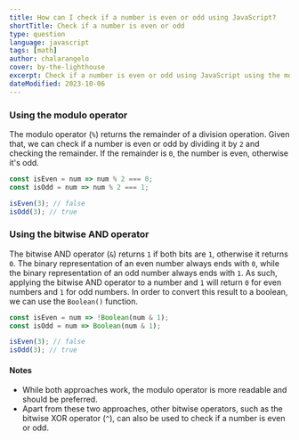 ```yaml
---
title: How can I check if a number is even or odd using JavaScript?
shortTitle: Check if a number is even or odd
type: question
language: javascript
tags: [math]
author: chalarangelo
cover: by-the-lighthouse
excerpt: Check if a number is even or odd using JavaScript using the modulo operator or bitwise AND operator.
dateModified: 2023-10-06
---
```


### Using the modulo operator

The modulo operator (`%`) returns the remainder of a division operation. Given that, we can check if a number is even or odd by dividing it by `2` and checking the remainder. If the remainder is `0`, the number is even, otherwise it's odd.

```js
const isEven = num => num % 2 === 0;
const isOdd = num => num % 2 === 1;

isEven(3); // false
isOdd(3); // true
```

### Using the bitwise AND operator

The bitwise AND operator (`&`) returns `1` if both bits are `1`, otherwise it returns `0`. The binary representation of an even number always ends with `0`, while the binary representation of an odd number always ends with `1`. As such, applying the bitwise AND operator to a number and `1` will return `0` for even numbers and `1` for odd numbers. In order to convert this result to a boolean, we can use the `Boolean()` function.

```js
const isEven = num => !Boolean(num & 1);
const isOdd = num => Boolean(num & 1);

isEven(3); // false
isOdd(3); // true
```

#### Notes

- While both approaches work, the modulo operator is more readable and should be preferred.
- Apart from these two approaches, other bitwise operators, such as the bitwise XOR operator (`^`), can also be used to check if a number is even or odd.
